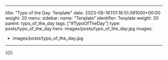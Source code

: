 
---
title: "Typo of the Day: Tenplate"
date: 2023-08-18T01:16:51.091000+00:00
weight: 20
menu:
  sidebar:
    name: "Tenplate"
    identifier: Tenplate
    weight: 20
    parent: typo_of_the_day
tags: ["#TypoOfTheDay"]
type: posts/typo_of_the_day
hero: images/posts/typo_of_the_day.jpg
images:
- images/posts/typo_of_the_day.jpg
---


{{<fosstodon user="mariatta" id="110907975997021313">}}

